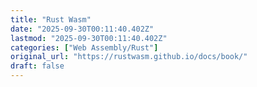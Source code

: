 ```yaml
---
title: "Rust Wasm"
date: "2025-09-30T00:11:40.402Z"
lastmod: "2025-09-30T00:11:40.402Z"
categories: ["Web Assembly/Rust"]
original_url: "https://rustwasm.github.io/docs/book/"
draft: false
---
```

